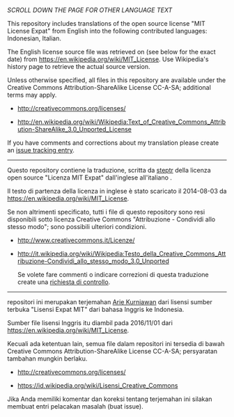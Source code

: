 *SCROLL DOWN THE PAGE FOR OTHER LANGUAGE TEXT*

This repository includes translations of the open source license "MIT License Expat" from English into the following contributed languages: Indonesian, Italian.

The English license source file was retrieved on (see below for the exact date) from https://en.wikipedia.org/wiki/MIT_License. Use Wikipedia's history page to retrieve the actual source version.

Unless otherwise specified, all files in this repository are available under the Creative Commons Attribution-ShareAlike License CC-A-SA; additional terms may apply.

* http://creativecommons.org/licenses/

* http://en.wikipedia.org/wiki/Wikipedia:Text_of_Creative_Commons_Attribution-ShareAlike_3.0_Unported_License

If you have comments and corrections about my translation please create an [issue tracking entry](../../issues).

---

Questo repository contiene la traduzione, scritta da [steptr](https://github.com/steptr) della licenza open source "Licenza MIT Expat" dall'inglese all'italiano .

Il testo di partenza della licenza in inglese è stato scaricato il 2014-08-03 da https://en.wikipedia.org/wiki/MIT_License.

Se non altrimenti specificato, tutti i file di questo repository sono resi disponibili sotto licenza Creative Commons "Attribuzione - Condividi allo stesso modo"; sono possibili ulteriori condizioni.

* http://www.creativecommons.it/Licenze/

* http://it.wikipedia.org/wiki/Wikipedia:Testo_della_Creative_Commons_Attribuzione-Condividi_allo_stesso_modo_3.0_Unported

  Se volete fare commenti o indicare correzioni di questa traduzione create una  [richiesta di controllo](../../issues).

---

repositori ini merupakan terjemahan [Arie Kurniawan](https://github.com/Lidilidian) dari lisensi sumber terbuka "Lisensi Expat MIT" dari bahasa Inggris ke Indonesia.

Sumber file lisensi Inggris itu diambil pada 2016/11/01 dari https://en.wikipedia.org/wiki/MIT_License.

Kecuali ada ketentuan lain, semua file dalam repositori ini tersedia di bawah Creative Commons Attribution-ShareAlike License CC-A-SA; persyaratan tambahan mungkin berlaku.

* http://creativecommons.org/licenses/

* https://id.wikipedia.org/wiki/Lisensi_Creative_Commons

Jika Anda memiliki komentar dan koreksi tentang terjemahan ini silakan membuat entri pelacakan masalah (buat issue).
